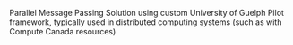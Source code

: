 Parallel Message Passing Solution using custom University of Guelph Pilot framework, typically used in distributed computing systems (such as with Compute Canada resources)
